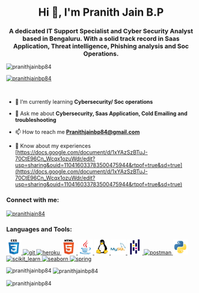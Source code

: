 <h1 align="center">Hi 👋, I'm Pranith Jain B.P</h1>
<h3 align="center">A dedicated IT Support Specialist and Cyber Security Analyst based in Bengaluru. With a solid track record in Saas Application, Threat intelligence, Phishing analysis and Soc Operations.</h3>

<p align="left"> <img src="https://komarev.com/ghpvc/?username=pranithjainbp84&label=Profile%20views&color=0e75b6&style=flat" alt="pranithjainbp84" /> </p>

<p align="left"> <a href="https://github.com/ryo-ma/github-profile-trophy"><img src="https://github-profile-trophy.vercel.app/?username=pranithjainbp84" alt="pranithjainbp84" /></a> </p>

<p align="left"> <a href="https://twitter.com/" target="blank"><img src="https://img.shields.io/twitter/follow/?logo=twitter&style=for-the-badge" alt="" /></a> </p>

- 🌱 I’m currently learning **Cybersecurity/ Soc operations**

- 💬 Ask me about **Cybersecurity, Saas Application, Cold Emailing and   troubleshooting**

- 📫 How to reach me **Pranithjainbp84@gmail.com**

- 📄 Know about my experiences [https://docs.google.com/document/d/1xYAzSzBTuJ-70CtE96Cn_Wcqx1ozuWdr/edit?usp=sharing&ouid=110416033783500475944&rtpof=true&sd=true](https://docs.google.com/document/d/1xYAzSzBTuJ-70CtE96Cn_Wcqx1ozuWdr/edit?usp=sharing&ouid=110416033783500475944&rtpof=true&sd=true)

<h3 align="left">Connect with me:</h3>
<p align="left">
<a href="https://linkedin.com/in/pranithjain84" target="blank"><img align="center" src="https://raw.githubusercontent.com/rahuldkjain/github-profile-readme-generator/master/src/images/icons/Social/linked-in-alt.svg" alt="pranithjain84" height="30" width="40" /></a>
</p>

<h3 align="left">Languages and Tools:</h3>
<p align="left"> <a href="https://www.w3schools.com/css/" target="_blank" rel="noreferrer"> <img src="https://raw.githubusercontent.com/devicons/devicon/master/icons/css3/css3-original-wordmark.svg" alt="css3" width="40" height="40"/> </a> <a href="https://git-scm.com/" target="_blank" rel="noreferrer"> <img src="https://www.vectorlogo.zone/logos/git-scm/git-scm-icon.svg" alt="git" width="40" height="40"/> </a> <a href="https://heroku.com" target="_blank" rel="noreferrer"> <img src="https://www.vectorlogo.zone/logos/heroku/heroku-icon.svg" alt="heroku" width="40" height="40"/> </a> <a href="https://www.w3.org/html/" target="_blank" rel="noreferrer"> <img src="https://raw.githubusercontent.com/devicons/devicon/master/icons/html5/html5-original-wordmark.svg" alt="html5" width="40" height="40"/> </a> <a href="https://www.java.com" target="_blank" rel="noreferrer"> <img src="https://raw.githubusercontent.com/devicons/devicon/master/icons/java/java-original.svg" alt="java" width="40" height="40"/> </a> <a href="https://www.linux.org/" target="_blank" rel="noreferrer"> <img src="https://raw.githubusercontent.com/devicons/devicon/master/icons/linux/linux-original.svg" alt="linux" width="40" height="40"/> </a> <a href="https://www.mysql.com/" target="_blank" rel="noreferrer"> <img src="https://raw.githubusercontent.com/devicons/devicon/master/icons/mysql/mysql-original-wordmark.svg" alt="mysql" width="40" height="40"/> </a> <a href="https://pandas.pydata.org/" target="_blank" rel="noreferrer"> <img src="https://raw.githubusercontent.com/devicons/devicon/2ae2a900d2f041da66e950e4d48052658d850630/icons/pandas/pandas-original.svg" alt="pandas" width="40" height="40"/> </a> <a href="https://postman.com" target="_blank" rel="noreferrer"> <img src="https://www.vectorlogo.zone/logos/getpostman/getpostman-icon.svg" alt="postman" width="40" height="40"/> </a> <a href="https://www.python.org" target="_blank" rel="noreferrer"> <img src="https://raw.githubusercontent.com/devicons/devicon/master/icons/python/python-original.svg" alt="python" width="40" height="40"/> </a> <a href="https://scikit-learn.org/" target="_blank" rel="noreferrer"> <img src="https://upload.wikimedia.org/wikipedia/commons/0/05/Scikit_learn_logo_small.svg" alt="scikit_learn" width="40" height="40"/> </a> <a href="https://seaborn.pydata.org/" target="_blank" rel="noreferrer"> <img src="https://seaborn.pydata.org/_images/logo-mark-lightbg.svg" alt="seaborn" width="40" height="40"/> </a> <a href="https://spring.io/" target="_blank" rel="noreferrer"> <img src="https://www.vectorlogo.zone/logos/springio/springio-icon.svg" alt="spring" width="40" height="40"/> </a> </p>

<p><img align="left" src="https://github-readme-stats.vercel.app/api/top-langs?username=pranithjainbp84&show_icons=true&locale=en&layout=compact" alt="pranithjainbp84" /></p>

<p>&nbsp;<img align="center" src="https://github-readme-stats.vercel.app/api?username=pranithjainbp84&show_icons=true&locale=en" alt="pranithjainbp84" /></p>

<p><img align="center" src="https://github-readme-streak-stats.herokuapp.com/?user=pranithjainbp84&" alt="pranithjainbp84" /></p>
